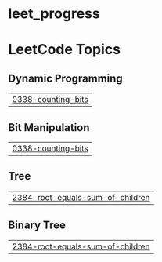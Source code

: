 # leet_progress

<!---LeetCode Topics Start-->
# LeetCode Topics
## Dynamic Programming
|  |
| ------- |
| [0338-counting-bits](https://github.com/sbalasis/leet_progress/tree/master/0338-counting-bits) |
## Bit Manipulation
|  |
| ------- |
| [0338-counting-bits](https://github.com/sbalasis/leet_progress/tree/master/0338-counting-bits) |
## Tree
|  |
| ------- |
| [2384-root-equals-sum-of-children](https://github.com/sbalasis/leet_progress/tree/master/2384-root-equals-sum-of-children) |
## Binary Tree
|  |
| ------- |
| [2384-root-equals-sum-of-children](https://github.com/sbalasis/leet_progress/tree/master/2384-root-equals-sum-of-children) |
<!---LeetCode Topics End-->